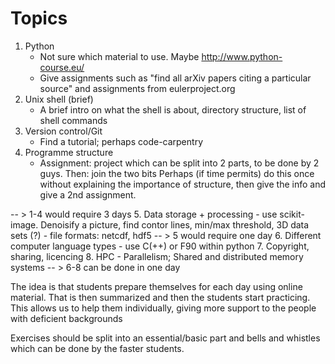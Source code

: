 Topics
======

1. Python
    - Not sure which material to use. Maybe http://www.python-course.eu/
    - Give assignments such as "find all arXiv papers citing a
particular source" and assignments from eulerproject.org
2. Unix shell (brief)
    - A brief intro on what the shell is about, directory structure,
list of shell commands
3. Version control/Git
    - Find a tutorial; perhaps code-carpentry
4. Programme structure
    - Assignment: project which can be split into 2 parts, to be done by
2 guys. Then: join the two bits
      Perhaps (if time permits) do this once without explaining the
importance of structure, then give the info and give a 2nd
      assignment.

 -- > 1-4 would require 3 days
5. Data storage + processing
    - use scikit-image. Denoisify a picture, find contor lines, min/max
threshold, 3D data sets (?)
    - file formats: netcdf, hdf5
 -- > 5 would require one day
6. Different computer language types
    - use C(++) or F90 within python
7. Copyright, sharing, licencing
8. HPC
    - Parallelism; Shared and distributed memory systems
 -- > 6-8 can be done in one day

The idea is that students prepare themselves for each day using online
material. That is then summarized and then the
students start practicing. This allows us to help them individually,
giving more support to the people with deficient backgrounds

Exercises should be split into an essential/basic part and bells and
whistles which can be done by the faster students.
